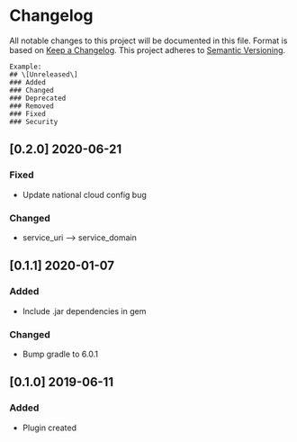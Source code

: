 # Changelog
All notable changes to this project will be documented in this file. Format is based on [Keep a Changelog]( https://keepachangelog.com/en/1.0.0/ ).
This project adheres to [Semantic Versioning]( https://semver.org/ ).

```
Example:
## \[Unreleased\]
### Added
### Changed
### Deprecated
### Removed
### Fixed
### Security
```

## \[0.2.0\]  2020-06-21
### Fixed
- Update national cloud config bug
### Changed
- service_uri --> service_domain

## \[0.1.1\]  2020-01-07
### Added
- Include .jar dependencies in gem
### Changed
- Bump gradle to 6.0.1

## \[0.1.0\]  2019-06-11
### Added
- Plugin created
